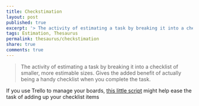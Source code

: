 ```yaml
---
title: Checkstimation
layout: post
published: true
excerpt: '> The activity of estimating a task by breaking it into a checklist'
tags: Estimation, Thesaurus
permalink: thesaurus/checkstimation
share: true
comments: true
---
```

> The activity of estimating a task by breaking it into a checklist of smaller, more estimable sizes. Gives the added benefit of actually being a handy checklist when you complete the task.

If you use Trello to manage your boards, [this little script](/article/trello-checklist-totals) might help ease the task of adding up your checklist items

